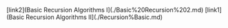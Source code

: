 [link2](Basic Recursion Algorithms I](./Basic%20Recursion%202.md)
[link1](Basic Recursion Algorithms II](./Recursion%Basic.md)
